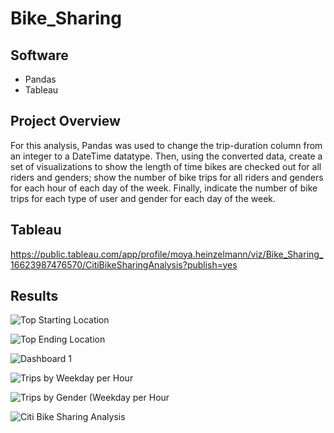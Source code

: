 # Bike_Sharing

## Software
- Pandas
- Tableau

## Project Overview

For this analysis, Pandas was used to change the trip-duration column from an integer to a DateTime datatype. Then, using the converted data, create a set of visualizations to show the length of time bikes are checked out for all riders and genders; show the number of bike trips for all riders and genders for each hour of each day of the week. Finally, indicate the number of bike trips for each type of user and gender for each day of the week.

## Tableau
https://public.tableau.com/app/profile/moya.heinzelmann/viz/Bike_Sharing_16623987476570/CitiBikeSharingAnalysis?publish=yes

## Results

![Top Starting Location](https://user-images.githubusercontent.com/105765150/189559196-1f6380d5-68cf-410f-b806-95444fb5a5df.png)

![Top Ending Location](https://user-images.githubusercontent.com/105765150/189559239-7ed3575e-e827-4d2a-a60f-d7cf783d28ad.png)


![Dashboard 1](https://user-images.githubusercontent.com/105765150/189558822-5827f5b2-7063-4c85-9093-87a0173b062e.png)

![Trips by Weekday per Hour](https://user-images.githubusercontent.com/105765150/189559341-1150231f-3bbc-44b6-ac39-b22c05b4e7b7.png)

![Trips by Gender (Weekday per Hour](https://user-images.githubusercontent.com/105765150/189558896-5f3224c9-8824-4426-91a4-758a49d6218f.png)

![Citi Bike Sharing Analysis](https://user-images.githubusercontent.com/105765150/189559013-b498fe57-f108-4e57-9e29-ff9d3c1e84e5.png)
